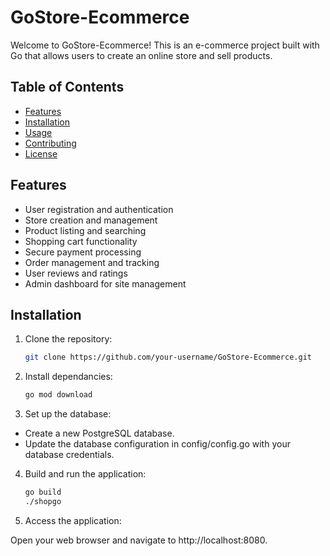 # GoStore-Ecommerce

Welcome to GoStore-Ecommerce! This is an e-commerce project built with Go that allows users to create an online store and sell products. 

## Table of Contents
- [Features](#features)
- [Installation](#installation)
- [Usage](#usage)
- [Contributing](#contributing)
- [License](#license)

## Features

- User registration and authentication
- Store creation and management
- Product listing and searching
- Shopping cart functionality
- Secure payment processing
- Order management and tracking
- User reviews and ratings
- Admin dashboard for site management

## Installation

1. Clone the repository:

   ```bash
   git clone https://github.com/your-username/GoStore-Ecommerce.git
   
2. Install dependancies:
    ```bash
    go mod download
    ```
    
3. Set up the database:

  - Create a new PostgreSQL database.
  - Update the database configuration in config/config.go with your database credentials.
  
4. Build and run the application:

    ```bash
    go build
    ./shopgo
    ```
    
5. Access the application:

  Open your web browser and navigate to http://localhost:8080.
